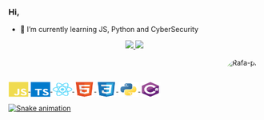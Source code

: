 ### Hi,
- 🌱 I’m currently learning JS, Python and CyberSecurity

<div align="center">
  <a href="https://github.com/ScrewDrive">
  <img height="130em" src="https://github-readme-stats.vercel.app/api?username=ScrewDrive&show_icons=true&theme=gruvbox&include_all_commits=true&count_private=true"/>
  <img height="130em" src="https://github-readme-stats.vercel.app/api/top-langs/?username=ScrewDrive&layout=compact&langs_count=7&theme=gruvbox"/>
</div>
<div style="display: inline_block"><br>
  <img align="right" alt="Rafa-pic" height="130" style="border-radius:50px;" src="https://cdn.discordapp.com/attachments/998636221402185840/998637220045000714/download20220701163412.png?width=676&height=676">
</div>
  
  ##
 
 </div>
<div style="display: inline_block"><br>
  <img align="center" alt="Rafa-Js" height="30" width="40" src="https://raw.githubusercontent.com/devicons/devicon/master/icons/javascript/javascript-plain.svg">
  <img align="center" alt="Rafa-Ts" height="30" width="40" src="https://raw.githubusercontent.com/devicons/devicon/master/icons/typescript/typescript-plain.svg">
  <img align="center" alt="Rafa-React" height="30" width="40" src="https://raw.githubusercontent.com/devicons/devicon/master/icons/react/react-original.svg">
  <img align="center" alt="Rafa-HTML" height="30" width="40" src="https://raw.githubusercontent.com/devicons/devicon/master/icons/html5/html5-original.svg">
  <img align="center" alt="Rafa-CSS" height="30" width="40" src="https://raw.githubusercontent.com/devicons/devicon/master/icons/css3/css3-original.svg">
  <img align="center" alt="Rafa-Python" height="30" width="40" src="https://raw.githubusercontent.com/devicons/devicon/master/icons/python/python-original.svg">
  <img align="center" alt="Rafa-Csharp" height="30" width="40" src="https://raw.githubusercontent.com/devicons/devicon/master/icons/csharp/csharp-original.svg">
 
  ![Snake animation](https://github.com/ScrewDrive/ScrewDrive/blob/output/github-contribution-grid-snake.svg)
 
</div>
